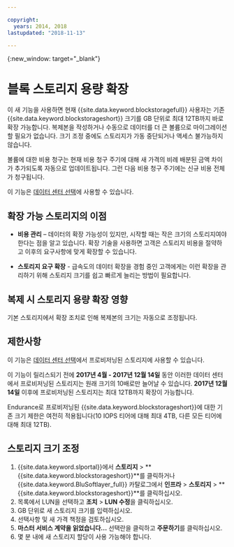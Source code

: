 ```yaml
---

copyright:
  years: 2014, 2018
lastupdated: "2018-11-13"

---
```

{:new_window: target="_blank"}

# 블록 스토리지 용량 확장

이 새 기능을 사용하면 현재 {{site.data.keyword.blockstoragefull}} 사용자는 기존 {{site.data.keyword.blockstorageshort}} 크기를 GB 단위로 최대 12TB까지 바로 확장 가능합니다. 복제본을 작성하거나 수동으로 데이터를 더 큰 볼륨으로 마이그레이션할 필요가 없습니다. 크기 조정 중에도 스토리지가 가동 중단되거나 액세스 불가능하지 않습니다.

볼륨에 대한 비용 청구는 현재 비용 청구 주기에 대해 새 가격의 비례 배분된 금액 차이가 추가되도록 자동으로 업데이트됩니다. 그런 다음 비용 청구 주기에는 신규 비용 전체가 청구됩니다.

이 기능은 [데이터 센터 선택](new-ibm-block-and-file-storage-location-and-features.html)에 사용할 수 있습니다.

## 확장 가능 스토리지의 이점

- **비용 관리** – 데이터의 확장 가능성이 있지만, 시작할 때는 작은 크기의 스토리지여야 한다는 점을 알고 있습니다. 확장 기술을 사용하면 고객은 스토리지 비용을 절약하고 이후의 요구사항에 맞게 확장할 수 있습니다.  

- **스토리지 요구 확장** - 급속도의 데이터 확장을 경험 중인 고객에게는 이런 확장을 관리하기 위해 스토리지 크기를 쉽고 빠르게 늘리는 방법이 필요합니다.

## 복제 시 스토리지 용량 확장 영향

기본 스토리지에서 확장 조치로 인해 복제본의 크기는 자동으로 조정됩니다.

## 제한사항

이 기능은 [데이터 센터 선택](new-ibm-block-and-file-storage-location-and-features.html)에서 프로비저닝된 스토리지에 사용할 수 있습니다.

이 기능이 릴리스되기 전에 **2017년 4월 - 2017년 12월 14일** 동안 이러한 데이터 센터에서 프로비저닝된 스토리지는 원래 크기의 10배로만 늘어날 수 있습니다. **2017년 12월 14일** 이후에 프로비저닝된 스토리지는 최대 12TB까지 확장이 가능합니다.

Endurance로 프로비저닝된 {{site.data.keyword.blockstorageshort}}에 대한 기존 크기 제한은 여전히 적용됩니다(10 IOPS 티어에 대해 최대 4TB, 다른 모든 티어에 대해 최대 12TB).

## 스토리지 크기 조정

1. {{site.data.keyword.slportal}}에서 **스토리지** > **{{site.data.keyword.blockstorageshort}}**를 클릭하거나 {{site.data.keyword.BluSoftlayer_full}} 카탈로그에서 **인프라** > **스토리지** > **{{site.data.keyword.blockstorageshort}}**를 클릭하십시오.
2. 목록에서 LUN을 선택하고 **조치** > **LUN 수정**을 클릭하십시오.
3. GB 단위로 새 스토리지 크기를 입력하십시오.
4. 선택사항 및 새 가격 책정을 검토하십시오.
5. **마스터 서비스 계약을 읽었습니다...** 선택란을 클릭하고 **주문하기**를 클릭하십시오.
6. 몇 분 내에 새 스토리지 할당이 사용 가능해야 합니다.
